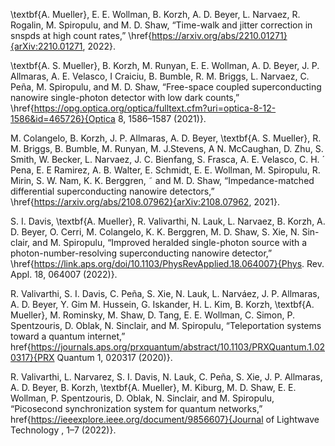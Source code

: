 \textbf{A. Mueller}, E. E. Wollman, B. Korzh, A. D. Beyer, L. Narvaez, R. Rogalin, M. Spiropulu, and M. D. Shaw, “Time-walk and jitter correction in snspds at high count rates,” \href{https://arxiv.org/abs/2210.01271}{arXiv:2210.01271, 2022}.

\textbf{A. S. Mueller}, B. Korzh, M. Runyan, E. E. Wollman, A. D. Beyer, J. P. Allmaras, A. E. Velasco, I Craiciu, B. Bumble, R. M. Briggs, L. Narvaez, C. Peña, M. Spiropulu, and M. D. Shaw, “Free-space coupled superconducting nanowire single-photon detector with low dark counts,” \href{https://opg.optica.org/optica/fulltext.cfm?uri=optica-8-12-1586&id=465726}{Optica 8, 1586–1587 (2021)}.

M. Colangelo, B. Korzh, J. P. Allmaras, A. D. Beyer, \textbf{A. S. Mueller}, R. M. Briggs, B. Bumble, M. Runyan, M. J.Stevens, A N. McCaughan, D. Zhu, S. Smith, W. Becker, L. Narvaez, J. C. Bienfang, S. Frasca, A. E. Velasco, C. H. ´ Pena, E. E Ramirez, A. B. Walter, E. Schmidt, E. E. Wollman, M. Spiropulu, R. Mirin, S. W. Nam, K. K. Berggren, ˜ and M. D. Shaw, “Impedance-matched differential superconducting nanowire detectors,” \href{https://arxiv.org/abs/2108.07962}{arXiv:2108.07962, 2021}.

S. I. Davis, \textbf{A. Mueller}, R. Valivarthi, N. Lauk, L. Narvaez, B. Korzh, A. D. Beyer, O. Cerri, M. Colangelo, K. K. Berggren, M. D. Shaw, S. Xie, N. Sin- clair, and M. Spiropulu, “Improved heralded single-photon source with a photon-number-resolving superconducting nanowire detector,” \href{https://link.aps.org/doi/10.1103/PhysRevApplied.18.064007}{Phys. Rev. Appl. 18, 064007 (2022)}.

R. Valivarthi, S. I. Davis, C. Peña, S. Xie, N. Lauk, L. Narváez, J. P. Allmaras, A. D. Beyer, Y. Gim M. Hussein, G. Iskander, H. L. Kim, B. Korzh, \textbf{A. Mueller}, M. Rominsky, M. Shaw, D. Tang, E. E. Wollman, C. Simon, P. Spentzouris, D. Oblak, N. Sinclair, and M. Spiropulu, “Teleportation systems toward a quantum internet,” href{https://journals.aps.org/prxquantum/abstract/10.1103/PRXQuantum.1.020317}{PRX Quantum 1, 020317 (2020)}.

R. Valivarthi, L. Narvarez, S. I. Davis, N. Lauk, C. Peña, S. Xie, J. P. Allmaras, A. D. Beyer, B. Korzh, \textbf{A. Mueller}, M. Kiburg, M. D. Shaw, E. E. Wollman, P. Spentzouris, D. Oblak, N. Sinclair, and M. Spiropulu, “Picosecond synchronization system for quantum networks,” href{https://ieeexplore.ieee.org/document/9856607}{Journal of Lightwave Technology , 1–7 (2022)}.



